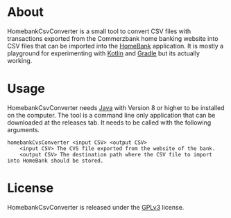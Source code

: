 # About
HomebankCsvConverter is a small tool to convert CSV files with transactions exported from the Commerzbank home banking website into CSV files that can be imported into the [HomeBank](http://homebank.free.fr/) application. It is mostly a playground for experimenting with [Kotlin](https://kotlinlang.org/) and [Gradle](http://gradle.org/) but its actually working.

# Usage
HomebankCsvConverter needs [Java](https://www.java.com/de/download/) with Version 8 or higher to be installed on the computer. The tool is a command line only application that can be downloaded at the releases tab. It needs to be called with the following arguments.


    homebankCvsConverter <input CSV> <output CSV>
        <input CSV> The CVS file exported from the website of the bank.
        <output CSV> The destination path where the CSV file to import into HomeBank should be stored.

# License
HomebankCsvConverter is released under the [GPLv3](http://www.gnu.org/licenses/gpl-3.0.de.html) license.